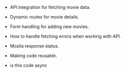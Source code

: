 - API integration for fetching movie data.
- Dynamic routes for movie details.
- Form handling for adding new movies.


- How to handle fetching errors when working with API.
- Mozila response status.
- Making code reusable.
- is this code async

```js
```